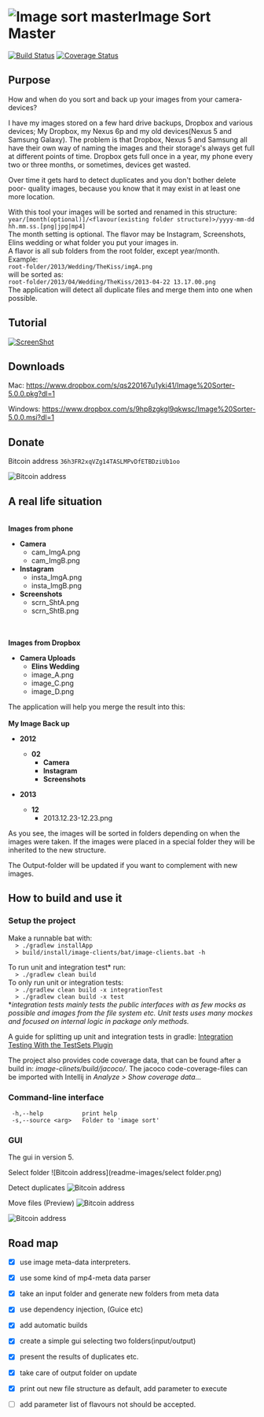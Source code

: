 ![Image sort master](image-clients/src/deploy/package/icon_64x64.png)Image Sort Master
============

[![Build Status](https://travis-ci.org/kotlinski/image-sort-master.svg?branch=feature%2Ftravis)](https://travis-ci.org/kotlinski/image-sort-master) [![Coverage Status](https://img.shields.io/coveralls/kotlinski/image-sort-master.svg)](https://coveralls.io/r/kotlinski/image-sort-master)

Purpose
--------

How and when do you sort and back up your images from your camera-devices? 

I have my images stored on a few hard drive backups, Dropbox and various devices;
My Dropbox, my Nexus 6p and my old devices(Nexus 5 and Samsung Galaxy). The problem is that
Dropbox, Nexus 5 and Samsung all have their own way of naming the images and their 
storage's always get full at different points of time. Dropbox gets full once in a year,
my phone every two or three months, or sometimes, devices get wasted. 

Over time it gets hard to detect duplicates and you don't bother delete poor-
quality images, because you know that it may exist in at least one more location.

With this tool your images will be sorted and renamed in this structure:
<br>
`year/[month(optional)]/<flavour(existing folder structure)>/yyyy-mm-dd hh.mm.ss.[png|jpg|mp4]`
<br>
The month setting is optional. 
The flavor may be Instagram, Screenshots, Elins wedding or what folder you
put your images in.<br>
A flavor is all sub folders from the root folder, except year/month.
<br>Example:<br>
`root-folder/2013/Wedding/TheKiss/imgA.png`
 <br>will be sorted as:<br> 
`root-folder/2013/04/Wedding/TheKiss/2013-04-22 13.17.00.png`
<br>
The application will detect all duplicate files and merge them into one when possible.

Tutorial
--------
[![ScreenShot](readme-images/youtube.png)](https://www.youtube.com/watch?v=L2TtF-VDhnk)


Downloads
--------

Mac:  https://www.dropbox.com/s/qs220167u1yki41/Image%20Sorter-5.0.0.pkg?dl=1

Windows: https://www.dropbox.com/s/9hp8zgkgl9qkwsc/Image%20Sorter-5.0.0.msi?dl=1


Donate
--------
Bitcoin address `36h3FR2xqVZg14TASLMPvDfETBDziUb1oo`

![Bitcoin address](readme-images/chart.png)

A real life situation
--------
<br>
<b>Images from phone</b>

-  <b>Camera</b>
    -  cam_ImgA.png
    -  cam_ImgB.png
-  <b>Instagram</b>
    -  insta_ImgA.png
	  -  insta_ImgB.png
-  <b>Screenshots</b>
    -  scrn_ShtA.png
	  -  scrn_ShtB.png

<br><br>
<b>Images from Dropbox</b>

-  <b>Camera Uploads</b>
    -  <b>Elins Wedding</b>
      -  image_A.png
      -  image_C.png
    -  image_D.png
    
 
The application will help you merge the result into this:
<br>
<br>
<b>My Image Back up</b>

-  <b>2012</b>
    -  <b>02</b>
        -  <b>Camera</b>
        -  <b>Instagram</b>
        -  <b>Screenshots</b>

-  <b>2013</b>
    -  <b>12</b>
        -  2013.12.23-12.23.png
            
As you see, the images will be sorted in folders depending on when the images were
taken. If the images were placed in a special folder they will be inherited 
to the new structure.

The Output-folder will be updated if you want to complement with new images.


How to build and use it
--------

### Setup the project
Make a runnable bat with:  <br>
`  > ./gradlew installApp` <br>
`  > build/install/image-clients/bat/image-clients.bat -h` <br>


To run unit and integration test* run: <br> 
`  > ./gradlew clean build` <br>
To only run unit or integration tests: <br>
`  > ./gradlew clean build -x integrationTest` <br>
`  > ./gradlew clean build -x test` <br>
 *_integration tests mainly tests the public interfaces with as few mocks as possible and images 
 from the file system etc. Unit tests uses many mockes and focused on internal logic in package only
 methods._

A guide for splitting up unit and integration tests in gradle: 
[Integration Testing With the TestSets Plugin](http://www.petrikainulainen.net/programming/gradle/getting-started-with-gradle-integration-testing-with-the-testsets-plugin/)

The project also provides code coverage data, that can be found after a build in: 
_image-clinets/build/jacoco/_. The jacoco code-coverage-files can be imported with 
Intellij in _Analyze > Show coverage data..._


### Command-line interface

```
 -h,--help           print help
 -s,--source <arg>   Folder to 'image sort'
```


### GUI 

The gui in version 5.

Select folder
![Bitcoin address](readme-images/select folder.png)

Detect duplicates
![Bitcoin address](readme-images/duplicates.png)

Move files (Preview)
![Bitcoin address](readme-images/premove.png)

![Bitcoin address](readme-images/done.png)




Road map
--------

- [x] use image meta-data interpreters. 
- [x] use some kind of mp4-meta data parser
- [x] take an input folder and generate new folders from meta data
- [x] use dependency injection, (Guice etc)
- [x] add automatic builds
- [x] create a simple gui selecting two folders(input/output)
- [x] present the results of duplicates etc.
- [x] take care of output folder on update
- [x] print out new file structure as default, add parameter to execute
- [ ] add parameter list of flavours not should be accepted. 

